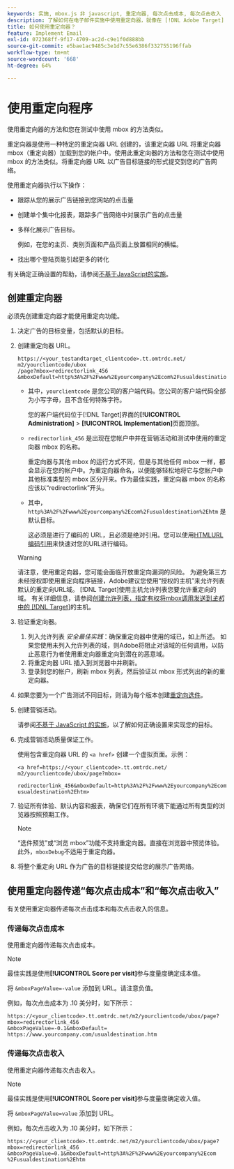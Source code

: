 ```yaml
---
keywords: 实施, mbox.js 非 javascript, 重定向器, 每次点击成本, 每次点击收入
description: 了解如何在电子邮件实施中使用重定向器，就像在 [!DNL Adobe Target] 活动中使用mbox一样。
title: 如何使用重定向器？
feature: Implement Email
exl-id: 072368ff-9f17-4709-ac2d-c9e1f0d888bb
source-git-commit: e5bae1ac9485c3e1d7c55e6386f332755196ffab
workflow-type: tm+mt
source-wordcount: '668'
ht-degree: 64%

---
```


# 使用重定向程序

使用重定向器的方法和您在测试中使用 mbox 的方法类似。

重定向器是使用一种特定的重定向器 URL 创建的，该重定向器 URL 将重定向器 mbox（重定向器）加载到您的帐户中。使用此重定向器的方法和您在测试中使用 mbox 的方法类似。将重定向器 URL 以广告目标链接的形式提交到您的广告网络。

使用重定向器执行以下操作：

* 跟踪从您的展示广告链接到您网站的点击量
* 创建单个集中化报表，跟踪多广告网络中对展示广告的点击量
* 多样化展示广告目标。

  例如，在您的主页、类别页面和产品页面上放置相同的横幅。

* 找出哪个登陆页能引起更多的转化

有关确定正确设置的帮助，请参阅[不基于JavaScript的实施](/help/dev/implement/email/overview.md)。

## 创建重定向器

必须先创建重定向器才能使用重定向功能。

1. 决定广告的目标变量，包括默认的目标。
1. 创建重定向器 URL。

   ```
   https://<your_testandtarget_clientcode>.tt.omtrdc.net/​m2/yourclientcode/ubox
   /​page?mbox=redirectorlink_456
   &mboxDefault=http%3A%2F%2Fwww%2Eyourcompany%2Ecom%2Fusualdestination%2Ehtm
   ```

   * 其中，`yourclientcode` 是您公司的客户端代码。您公司的客户端代码全部为小写字母，且不含任何特殊字符。

     您的客户端代码位于[!DNL Target]界面的&#x200B;**[!UICONTROL Administration]** > **[!UICONTROL Implementation]**&#x200B;页面顶部。

   * `redirectorlink_456` 是出现在您帐户中并在营销活动和测试中使用的重定向器 mbox 的名称。

     重定向器与其他 mbox 的运行方式不同，但是与其他任何 mbox 一样，都会显示在您的帐户中。为重定向器命名，以便能够轻松地将它与您帐户中其他标准类型的 mbox 区分开来。作为最佳实践，重定向器 mbox 的名称应该以“redirectorlink”开头。

   * 其中，`http%3A%2F%2Fwww%2Eyourcompany%2Ecom%2Fusualdestination%2Ehtm` 是默认目标。

     这必须是进行了编码的 URL，且必须是绝对引用。您可以使用[HTMLURL编码引用](https://www.w3schools.com/tags/ref_urlencode.asp)来快速对您的URL进行编码。

   >[!WARNING]
   >
   >请注意，使用重定向器，您可能会面临开放重定向漏洞的风险。 为避免第三方未经授权即使用重定向程序链接，Adobe建议您使用“授权的主机”来允许列表默认的重定向URL域。 [!DNL Target]使用主机允许列表您要允许重定向的域。 有关详细信息，请参阅[创建允许列表，指定有权将mbox调用发送到&#x200B;*主机*&#x200B;中的 [!DNL Target]](https://experienceleague.adobe.com/docs/target/using/administer/hosts.html#allowlist)的主机。

1. 验证重定向器。
   1. 列入允许列表 *安全最佳实践*：确保重定向器中使用的域已，如上所述。 如果您使用未列入允许列表的域，则Adobe将阻止对该域的任何调用，以防止恶意行为者使用重定向器重定向到潜在的恶意域。
   2. 将重定向器 URL 插入到浏览器中并刷新。
   3. 登录到您的帐户，刷新 mbox 列表，然后验证以 mbox 形式列出的新的重定向器。
1. 如果您要为一个广告测试不同目标，则请为每个版本创建[重定向选件](https://experienceleague.adobe.com/docs/target/using/experiences/vec/redirect-offer.html)。
1. 创建营销活动。

   请参阅[不基于 JavaScript 的实施](/help/dev/implement/email/overview.md)，以了解如何正确设置来实现您的目标。
1. 完成营销活动质量保证工作。

   使用包含重定向器 URL 的 `<a href>` 创建一个虚拟页面。示例：

   ```
   <a href=https://<your_clientcode>.tt.omtrdc.net/​m2/yourclientcode/ubox/​page?mbox=
   
   redirectorlink_456&mboxDefault=http%3A%2F%2Fwww%2Eyourcompany%2Ecom%2F​usualdestination%2Ehtm>
   ```

1. 验证所有体验、默认内容和报表，确保它们在所有环境下能通过所有类型的浏览器按照预期工作。

   >[!NOTE]
   >
   >“选件预览”或“浏览 mbox”功能不支持重定向器。直接在浏览器中预览体验。 此外，`mboxDebug`不适用于重定向器。

1. 将整个重定向 URL 作为广告的目标链接提交给您的展示广告网络。

## 使用重定向器传递“每次点击成本”和“每次点击收入”

有关使用重定向器传递每次点击成本和每次点击收入的信息。

### 传递每次点击成本

使用重定向器传递每次点击成本。

>[!NOTE]
>
>最佳实践是使用&#x200B;**[!UICONTROL Score per visit]**&#x200B;参与度量度确定成本值。

将 `&mboxPageValue=-value` 添加到 URL。请注意负值。

例如，每次点击成本为 .10 美分时，如下所示：

```
https://<your_clientcode>.tt.omtrdc.net/​m2/yourclientcode/ubox/​page?mbox=redirectorlink_456
&mboxPageValue=-0.1&mboxDefault=​https://www.yourcompany.com/usualdestination.htm
```

### 传递每次点击收入

使用重定向器传递每次点击收入。

>[!NOTE]
>
>最佳实践是使用&#x200B;**[!UICONTROL Score per visit]**&#x200B;参与度量度确定收入值。

将 `&mboxPageValue=value` 添加到 URL。

例如，每次点击收入为 .10 美分时，如下所示：

```
https://<​your_clientcode>​​​​.tt​​.omtrdc​.net/​​m2/​yourclientcode/​ubox/​​​page?mbox=redirectorlink_456
&mboxPageValue=0.1​&mbox​Default=​​http%3A%2F%2Fwww%2E​yourcompany%2Ecom​%2Fusualdestination%2Ehtm
```
